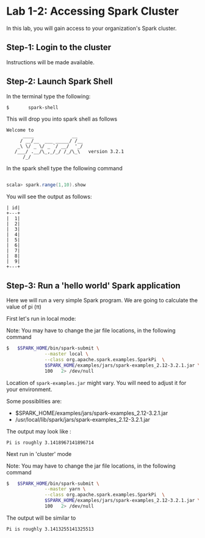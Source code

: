 <link rel='stylesheet' href='../assets/css/main.css'/>

# Lab 1-2: Accessing Spark Cluster

In this lab, you will gain access to your organization's Spark cluster.

## Step-1: Login to the cluster

Instructions will be made available.

## Step-2: Launch Spark Shell

In the terminal type the following:

```bash
$       spark-shell
```

This will drop you into spark shell as follows

```text
Welcome to
      ____              __
     / __/__  ___ _____/ /__
    _\ \/ _ \/ _ `/ __/  '_/
   /___/ .__/\_,_/_/ /_/\_\   version 3.2.1
      /_/
```

In the spark shell type the following command

```scala

scala> spark.range(1,10).show
```

You will see the output as follows:

```text
| id|
+---+
|  1|
|  2|
|  3|
|  4|
|  5|
|  6|
|  7|
|  8|
|  9|
+---+
```

## Step-3: Run a 'hello world' Spark application

Here we will run a very simple Spark program.  We are going to calculate the value of pi (π)

First let's run in local mode:

Note:  You may have to change the jar file locations, in the following command

```bash
$   $SPARK_HOME/bin/spark-submit \
              --master local \
              --class org.apache.spark.examples.SparkPi  \
              $SPARK_HOME/examples/jars/spark-examples_2.12-3.2.1.jar \
              100   2> /dev/null
```

Location of `spark-examples.jar` might vary.  You will need to adjust it for your environment.

Some possiblities are:

- $SPARK_HOME/examples/jars/spark-examples_2.12-3.2.1.jar
- /usr/local/lib/spark/jars/spark-examples_2.12-3.2.1.jar

The output may look like :

```text
Pi is roughly 3.1418967141896714
```

Next run in 'cluster' mode

Note:  You may have to change the jar file locations, in the following command

```bash
$	$SPARK_HOME/bin/spark-submit \
              --master yarn \
              --class org.apache.spark.examples.SparkPi  \
              $SPARK_HOME/examples/jars/spark-examples_2.12-3.2.1.jar \
              100   2> /dev/null
```

The output will be similar to

```text
Pi is roughly 3.1413255141325513
```

